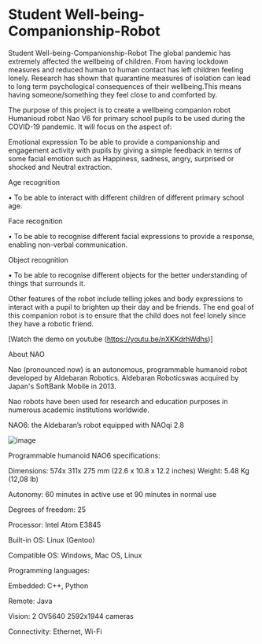 # Student Well-being-Companionship-Robot

Student Well-being-Companionship-Robot
The global pandemic has extremely affected the wellbeing of children. From having lockdown measures and reduced human to human contact has left children feeling lonely. Research has shown that quarantine measures of isolation can lead to long term psychological consequences of their wellbeing.This means having someone/something they feel close to and comforted by.

The purpose of this project is to create a wellbeing companion robot Humanioud robot Nao V6  for primary school pupils to be used during the COVID-19 pandemic. It will focus on the aspect of:

Emotional expression To be able to provide a companionship and engagement activity with pupils by giving a simple feedback in terms of some facial emotion such as Happiness, sadness, angry, surprised or shocked and Neutral extraction.

Age recognition

• To be able to interact with different children of different primary school age.

Face recognition

• To be able to recognise different facial expressions to provide a response, enabling non-verbal communication.

Object recognition

• To be able to recognise different objects for the better understanding of things that surrounds it.

Other features of the robot include telling jokes and body expressions to interact with a pupil to brighten up their day and be friends. The end goal of this companion robot is to ensure that the child does not feel lonely since they have a robotic friend.



 [Watch the demo on youtube (https://youtu.be/nXKKdrhWdhs)]

About NAO

Nao (pronounced now) is an autonomous, programmable humanoid robot developed by Aldebaran Robotics. Aldebaran Roboticswas acquired by Japan's SoftBank Mobile in 2013.

Nao robots have been used for research and education purposes in numerous academic institutions worldwide.

NAO6: the Aldebaran’s robot equipped with NAOqi 2.8

![image](https://user-images.githubusercontent.com/57176066/119270959-3080dd80-bbf7-11eb-92d3-07e877ce14ef.png)


Programmable humanoid NAO6 specifications:

Dimensions: 574x 311x 275 mm (22.6 x 10.8 x 12.2 inches)
Weight: 5.48 Kg (12,08 lb)

Autonomy: 60 minutes in active use et 90 minutes in normal use

Degrees of freedom: 25

Processor: Intel Atom E3845

Built-in OS: Linux (Gentoo)

Compatible OS: Windows, Mac OS, Linux

Programming languages:

Embedded: C++, Python

Remote: Java

Vision: 2 OV5640 2592x1944 cameras

Connectivity: Ethernet, Wi-Fi

